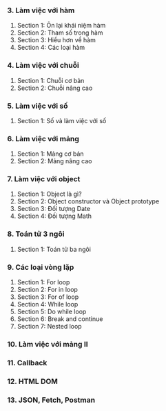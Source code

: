 ### 3. Làm việc với hàm
1. Section 1: Ôn lại khái niệm hàm
2. Section 2: Tham số trong hàm
3. Section 3: Hiểu hơn về hàm
4. Section 4: Các loại hàm
### 4. Làm việc với chuỗi
1. Section 1: Chuỗi cơ bản
2. Section 2: Chuỗi nâng cao
### 5. Làm việc với số
1. Section 1: Số và làm việc với số
### 6. Làm việc với mảng
1. Section 1: Mảng cơ bản
2. Section 2: Mảng nâng cao
### 7. Làm việc với object
1. Section 1: Object là gì?
2. Section 2: Object constructor và Object prototype
3. Section 3: Đối tượng Date
4. Section 4: Đối tượng Math
### 8. Toán tử 3 ngôi
1. Section 1: Toán tử ba ngôi
### 9. Các loại vòng lặp
1. Section 1: For loop
2. Section 2: For in loop
3. Section 3: For of loop
4. Section 4: While loop
5. Section 5: Do while loop
6. Section 6: Break and continue
7. Section 7: Nested loop
### 10. Làm việc với mảng II
### 11. Callback
### 12. HTML DOM
### 13. JSON, Fetch, Postman